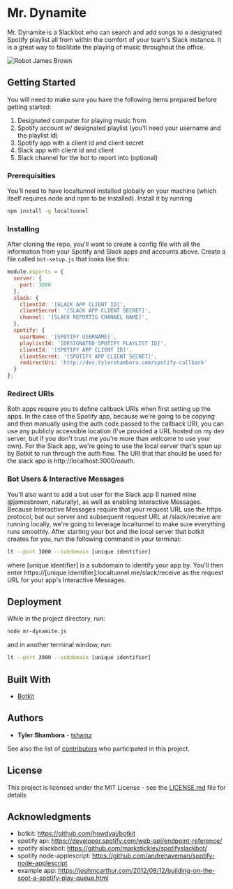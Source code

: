 # Mr. Dynamite

Mr. Dynamite is a Slackbot who can search and add songs to a designated Spotify playlist all from within the comfort of your team's Slack instance. It is a great way to facilitate the playing of music throughout the office.

![Robot James Brown](https://i.ytimg.com/vi/2b-_tV953PM/maxresdefault.jpg)

## Getting Started

You will need to make sure you have the following items prepared before getting started:

1. Designated computer for playing music from
2. Spotify account w/ designated playlist (you'll need your username and the playlist id)
3. Spotify app with a client id and client secret
4. Slack app with client id and client
5. Slack channel for the bot to report into (optional)

### Prerequisities

You'll need to have localtunnel installed globally on your machine (which itself requires node and npm to be installed). Install it by running

```sh
npm install -g localtunnel
```

### Installing

After cloning the repo, you'll want to create a config file with all the information from your Spotify and Slack apps and accounts above. Create a file called `bot-setup.js` that looks like this:

```js
module.exports = {
  server: {
    port: 3000
  },
  slack: {
    clientId: '[SLACK APP CLIENT ID]',
    clientSecret: '[SLACK APP CLIENT SECRET]',
    channel: '[SLACK REPORTIG CHANNEL NAME]',
  },
  spotify: {
    userName: '[SPOTIFY USERNAME]',
    playlistId: '[DESIGNATED SPOTIFY PLAYLIST ID]',
    clientId: '[SPOTIFY APP CLIENT ID]',
    clientSecret: '[SPOTIFY APP CLIENT SECRET]',
    redirectUri: 'http://dev.tylershambora.com/spotify-callback'
  }
};
```

### Redirect URIs

Both apps require you to define callback URIs when first setting up the apps. In the case of the Spotify app, because we're going to be copying and then manually using the auth code passed to the callback URI, you can use any publicly accessible location (I've provided a URL hosted on my dev server, but if you don't trust me you're more than welcome to use your own). For the Slack app, we're going to use the local server that's spun up by Botkit to run through the auth flow. The URI that that should be used for the slack app is http://localhost:3000/oauth.

### Bot Users & Interactive Messages

You'll also want to add a bot user for the Slack app (I named mine @jamesbrown, naturally), as well as enabling Interactive Messages. Because Interactive Messages require that your request URL use the https protocol, but our server and subsequent request URL at /slack/receive are running locally, we're going to leverage localtunnel to make sure everything runs smoothly. After starting your bot and the local server that botkit creates for you, run the following command in your terminal:

```sh
lt --port 3000 --subdomain [unique identifier]
```

where [unique identifier] is a subdomain to identify your app by. You'll then enter https://[unique identifier].localtunnel.me/slack/receive as the request URL for your app's Interactive Messages.

## Deployment

While in the project directory, run:

```sh
node mr-dynamite.js
```

and in another terminal window, run:

```sh
lt --port 3000 --subdomain [unique identifier]
```

## Built With

* [Botkit](https://github.com/howdyai/botkit)


## Authors

* **Tyler Shambora** - [tshamz](https://github.com/tshamz)

See also the list of [contributors](https://github.com/BVAccel/Mr-Dynamite/contributors) who participated in this project.

## License

This project is licensed under the MIT License - see the [LICENSE.md](LICENSE.md) file for details

## Acknowledgments

- botkit: https://github.com/howdyai/botkit
- spotify api: https://developer.spotify.com/web-api/endpoint-reference/
- spotify slackbot: https://github.com/markstickley/spotifyslackbot/
- spotify node-applescript: https://github.com/andrehaveman/spotify-node-applescript
- example app: https://joshmcarthur.com/2012/08/12/building-on-the-spot-a-spotify-play-queue.html
